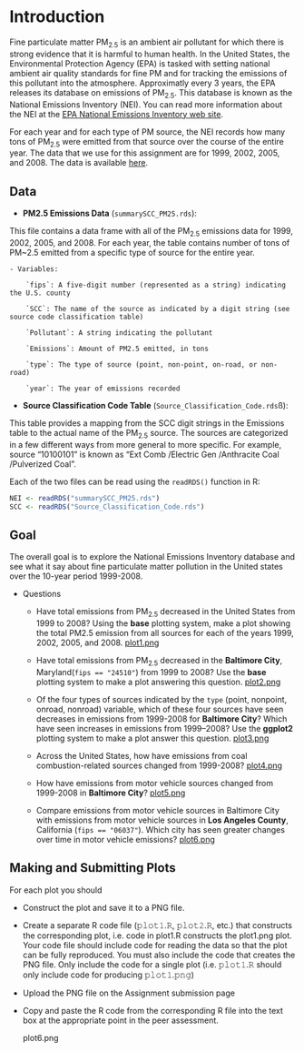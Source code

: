 # Introduction

Fine particulate matter PM<sub>2.5</sub> is an ambient air pollutant for which there
is strong evidence that it is harmful to human health. In the United States, the Environmental Protection Agency (EPA) is tasked with setting national ambient air quality standards for fine PM and for tracking the emissions of this pollutant into the atmosphere. Approximatly every 3 years, the EPA releases its database on emissions of PM<sub>2.5</sub>. This database is known as the National Emissions Inventory (NEI). You can read more information about the NEI at the [EPA National Emissions Inventory web site](http://www.epa.gov/ttn/chief/eiinformation.html).

For each year and for each type of PM source, the NEI records how many tons of
PM<sub>2.5</sub> were emitted from that source over the course of the entire year. The
data that we use for this assignment are for 1999, 2002, 2005, and
2008. The data is available [here](https://d396qusza40orc.cloudfront.net/exdata%2Fdata%2FNEI_data.zip).

## Data

* **PM2.5 Emissions Data** (`𝚜𝚞𝚖𝚖𝚊𝚛𝚢𝚂𝙲𝙲_𝙿𝙼𝟸𝟻.𝚛𝚍𝚜`): 

This file contains a data frame with all of the PM<sub>2.5</sub> emissions data for 1999, 2002, 2005, and 2008. For each year, the table contains number of tons of PM~2.5 emitted from a specific type of source for the entire year.

	- Variables:

		`𝚏𝚒𝚙𝚜`: A five-digit number (represented as a string) indicating the U.S. county

		`𝚂𝙲𝙲`: The name of the source as indicated by a digit string (see source code classification table)
	
		`𝙿𝚘𝚕𝚕𝚞𝚝𝚊𝚗𝚝`: A string indicating the pollutant
	
		`𝙴𝚖𝚒𝚜𝚜𝚒𝚘𝚗𝚜`: Amount of PM2.5 emitted, in tons
	
		`𝚝𝚢𝚙𝚎`: The type of source (point, non-point, on-road, or non-road)
	
		`𝚢𝚎𝚊𝚛`: The year of emissions recorded

* **Source Classification Code Table** (`𝚂𝚘𝚞𝚛𝚌𝚎_𝙲𝚕𝚊𝚜𝚜𝚒𝚏𝚒𝚌𝚊𝚝𝚒𝚘𝚗_𝙲𝚘𝚍𝚎.𝚛𝚍𝚜`ß): 

This table provides a mapping from the SCC digit strings in the Emissions table to the actual name of the PM<sub>2.5</sub> source. The sources are categorized in a few different ways from more general to more specific. For example, source “10100101” is known as “Ext Comb /Electric Gen /Anthracite Coal /Pulverized Coal”.

Each of the two files can be read using the `𝚛𝚎𝚊𝚍𝚁𝙳𝚂()` function in R:

```r
NEI <- readRDS("summarySCC_PM25.rds")
SCC <- readRDS("Source_Classification_Code.rds")
```

## Goal
The overall goal is to explore the National Emissions Inventory database and see what it say about fine particulate matter pollution in the United states over the 10-year period 1999-2008.

* Questions

	- Have total emissions from PM<sub>2.5</sub> decreased in the United States from 1999 to 2008? Using the **base** plotting system, make a plot showing the total PM2.5 emission from all sources for each of the years 1999, 2002, 2005, and 2008.
	[plot1.png](https://github.com/PukkaPad/DataScienceR/blob/master/04_ExploratoryDataAnalysis/Assignment/Project2/plot1.png)

	- Have total emissions from PM<sub>2.5</sub> decreased in the **Baltimore City**, Maryland(``𝚏𝚒𝚙𝚜 == "𝟸𝟺𝟻𝟷𝟶"``) from 1999 to 2008? Use the **base** plotting system to make a plot answering this question.
	[plot2.png](https://github.com/PukkaPad/DataScienceR/blob/master/04_ExploratoryDataAnalysis/Assignment/Project2/plot2.png)

	- Of the four types of sources indicated by the ``type`` (point, nonpoint, onroad, nonroad) variable, which of these four sources have seen decreases in emissions from 1999-2008 for **Baltimore City**? Which have seen increases in emissions from 1999–2008? Use the **ggplot2** plotting system to make a plot answer this question.
	[plot3.png](https://github.com/PukkaPad/DataScienceR/blob/master/04_ExploratoryDataAnalysis/Assignment/Project2/plot3.png)

	- Across the United States, how have emissions from coal combustion-related sources changed from 1999-2008?
	[plot4.png](https://github.com/PukkaPad/DataScienceR/blob/master/04_ExploratoryDataAnalysis/Assignment/Project2/plot4.png)

	- How have emissions from motor vehicle sources changed from 1999-2008 in  **Baltimore City**?
	[plot5.png](https://github.com/PukkaPad/DataScienceR/blob/master/04_ExploratoryDataAnalysis/Assignment/Project2/plot5.png)

	- Compare emissions from motor vehicle sources in Baltimore City with emissions from motor vehicle sources in **Los Angeles County**, California (``𝚏𝚒𝚙𝚜 == "𝟶𝟼𝟶𝟹𝟽"``). Which city has seen greater changes over time in motor vehicle emissions?
	[plot6.png](https://github.com/PukkaPad/DataScienceR/blob/master/04_ExploratoryDataAnalysis/Assignment/Project2/plot6.png)

## Making and Submitting Plots 

For each plot you should

* Construct the plot and save it to a PNG file.

* Create a separate R code file (𝚙𝚕𝚘𝚝𝟷.𝚁, 𝚙𝚕𝚘𝚝𝟸.𝚁, etc.) that constructs the corresponding plot, i.e. code in plot1.R constructs the plot1.png plot. Your code file should include code for reading the data so that the plot can be fully reproduced. You must also include the code that creates the PNG file. Only include the code for a single plot (i.e. 𝚙𝚕𝚘𝚝𝟷.𝚁 should only include code for producing 𝚙𝚕𝚘𝚝𝟷.𝚙𝚗𝚐)

* Upload the PNG file on the Assignment submission page

* Copy and paste the R code from the corresponding R file into the text box at the appropriate point in the peer assessment.


	plot6.png
